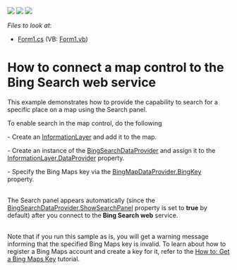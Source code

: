 <!-- default badges list -->
![](https://img.shields.io/endpoint?url=https://codecentral.devexpress.com/api/v1/VersionRange/128576223/13.2.6%2B)
[![](https://img.shields.io/badge/Open_in_DevExpress_Support_Center-FF7200?style=flat-square&logo=DevExpress&logoColor=white)](https://supportcenter.devexpress.com/ticket/details/E5065)
[![](https://img.shields.io/badge/📖_How_to_use_DevExpress_Examples-e9f6fc?style=flat-square)](https://docs.devexpress.com/GeneralInformation/403183)
<!-- default badges end -->
<!-- default file list -->
*Files to look at*:

* [Form1.cs](./CS/ConnectBingSearchProvider/Form1.cs) (VB: [Form1.vb](./VB/ConnectBingSearchProvider/Form1.vb))
<!-- default file list end -->
# How to connect a map control to the Bing Search web service


<p>This example demonstrates how to provide the capability to search for a specific place on a map using the Search panel. </p><p>To enable search in the map control, do the following</p><p>- Create an <a href="http://documentation.devexpress.com/#WindowsForms/clsDevExpressXtraMapInformationLayertopic"><u>InformationLayer</u></a> and add it to the map. </p><p>- Create an instance of the <a href="http://documentation.devexpress.com/#WindowsForms/clsDevExpressXtraMapBingSearchDataProvidertopic"><u>BingSearchDataProvider</u></a> and assign it to the <a href="http://documentation.devexpress.com/#WindowsForms/DevExpressXtraMapInformationLayer_DataProvidertopic"><u>InformationLayer.DataProvider</u></a> property. </p><p>- Specify the Bing Maps key via the <a href="http://documentation.devexpress.com/#WindowsForms/DevExpressXtraMapBingMapDataProvider_BingKeytopic"><u>BingMapDataProvider.BingKey</u></a> property. </p><p><br />
The Search panel appears automatically (since the <a href="http://documentation.devexpress.com/#WindowsForms/DevExpressXtraMapBingSearchDataProvider_ShowSearchPaneltopic"><u>BingSearchDataProvider.ShowSearchPanel</u></a> property is set to <strong>true</strong> by default) after you connect to the<strong> Bing Search web</strong> service. </p><p><br />
Note that if you run this sample as is, you will get a warning message informing that the specified Bing Maps key is invalid. To learn about how to register a Bing Maps account and create a key for it, refer to the <a href="http://documentation.devexpress.com/#WindowsForms/CustomDocument15102"><u>How to: Get a Bing Maps Key</u></a> tutorial.</p><br />


<br/>


